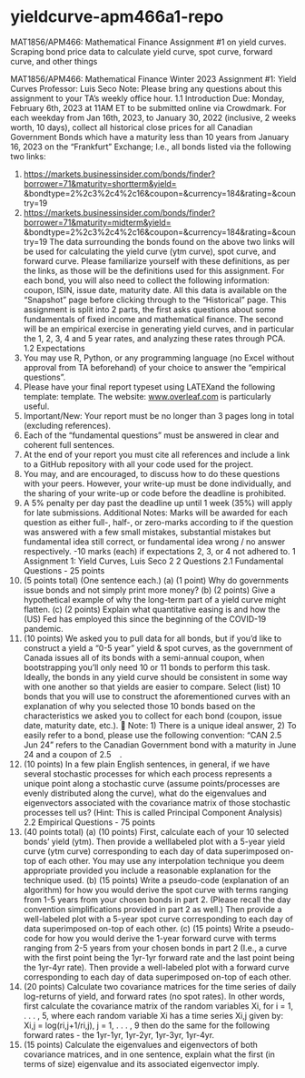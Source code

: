 # yieldcurve-apm466a1-repo
MAT1856/APM466: Mathematical Finance Assignment #1 on yield curves. Scraping bond price data to calculate yield curve, spot curve, forward curve, and other things

MAT1856/APM466: Mathematical Finance Winter 2023
Assignment #1: Yield Curves
Professor: Luis Seco
Note: Please bring any questions about this assignment to your TA’s weekly office hour.
1.1 Introduction
Due: Monday, February 6th, 2023 at 11AM ET to be submitted online via Crowdmark.
For each weekday from Jan 16th, 2023, to January 30, 2022 (inclusive, 2 weeks worth, 10 days), collect all
historical close prices for all Canadian Government Bonds which have a maturity less than 10 years from
January 16, 2023 on the “Frankfurt” Exchange; I.e., all bonds listed via the following two links:
1. https://markets.businessinsider.com/bonds/finder?borrower=71&maturity=shortterm&yield=
&bondtype=2%2c3%2c4%2c16&coupon=&currency=184&rating=&country=19
2. https://markets.businessinsider.com/bonds/finder?borrower=71&maturity=midterm&yield=
&bondtype=2%2c3%2c4%2c16&coupon=&currency=184&rating=&country=19
The data surrounding the bonds found on the above two links will be used for calculating the yield curve
(ytm curve), spot curve, and forward curve. Please familiarize yourself with these definitions, as
per the links, as those will be the definitions used for this assignment.
For each bond, you will also need to collect the following information: coupon, ISIN, issue date, maturity
date. All this data is available on the “Snapshot” page before clicking through to the “Historical” page.
This assignment is split into 2 parts, the first asks questions about some fundamentals of fixed income and
mathematical finance. The second will be an empirical exercise in generating yield curves, and in particular
the 1, 2, 3, 4 and 5 year rates, and analyzing these rates through PCA.
1.2 Expectations
1. You may use R, Python, or any programming language (no Excel without approval from TA beforehand)
of your choice to answer the “empirical questions”.
2. Please have your final report typeset using LATEXand the following template: template. The website:
www.overleaf.com is particularly useful.
3. Important/New: Your report must be no longer than 3 pages long in total (excluding references).
4. Each of the “fundamental questions” must be answered in clear and coherent full sentences.
5. At the end of your report you must cite all references and include a link to a GitHub repository with
all your code used for the project.
6. You may, and are encouraged, to discuss how to do these questions with your peers. However, your
write-up must be done individually, and the sharing of your write-up or code before the deadline is
prohibited.
7. A 5% penalty per day past the deadline up until 1 week (35%) will apply for late submissions.
Additional Notes: Marks will be awarded for each question as either full-, half-, or zero-marks according to if
the question was answered with a few small mistakes, substantial mistakes but fundamental idea still correct, or
fundamental idea wrong / no answer respectively. -10 marks (each) if expectations 2, 3, or 4 not adhered to.
1
Assignment 1: Yield Curves, Luis Seco 2
2 Questions
2.1 Fundamental Questions - 25 points
1. (5 points total) (One sentence each.)
(a) (1 point) Why do governments issue bonds and not simply print more money?
(b) (2 points) Give a hypothetical example of why the long-term part of a yield curve might flatten.
(c) (2 points) Explain what quantitative easing is and how the (US) Fed has employed this since
the beginning of the COVID-19 pandemic.
2. (10 points) We asked you to pull data for all bonds, but if you’d like to construct a yield a “0-5 year”
yield & spot curves, as the government of Canada issues all of its bonds with a semi-annual coupon,
when bootstrapping you’ll only need 10 or 11 bonds to perform this task. Ideally, the bonds in any
yield curve should be consistent in some way with one another so that yields are easier to compare.
Select (list) 10 bonds that you will use to construct the aforementioned curves with an explanation
of why you selected those 10 bonds based on the characteristics we asked you to collect for each bond
(coupon, issue date, maturity date, etc.).
􀀀
Note: 1) There is a unique ideal answer, 2) To easily refer to a bond, please use the following
convention: “CAN 2.5 Jun 24” refers to the Canadian Government bond with a maturity in June 24
and a coupon of 2.5
 
.
3. (10 points) In a few plain English sentences, in general, if we have several stochastic processes for
which each process represents a unique point along a stochastic curve (assume points/processes are
evenly distributed along the curve), what do the eigenvalues and eigenvectors associated with the
covariance matrix of those stochastic processes tell us?
(Hint: This is called Principal Component Analysis)
2.2 Empirical Questions - 75 points
4. (40 points total)
(a) (10 points) First, calculate each of your 10 selected bonds’ yield (ytm). Then provide a welllabeled
plot with a 5-year yield curve (ytm curve) corresponding to each day of data superimposed
on-top of each other. You may use any interpolation technique you deem appropriate
provided you include a reasonable explanation for the technique used.
(b) (15 points) Write a pseudo-code (explanation of an algorithm) for how you would derive the
spot curve with terms ranging from 1-5 years from your chosen bonds in part 2. (Please recall
the day convention simplifications provided in part 2 as well.) Then provide a well-labeled plot
with a 5-year spot curve corresponding to each day of data superimposed on-top of each other.
(c) (15 points) Write a pseudo-code for how you would derive the 1-year forward curve with terms
ranging from 2-5 years from your chosen bonds in part 2 (I.e., a curve with the first point being
the 1yr-1yr forward rate and the last point being the 1yr-4yr rate). Then provide a well-labeled
plot with a forward curve corresponding to each day of data superimposed on-top of each other.
5. (20 points) Calculate two covariance matrices for the time series of daily log-returns of yield, and
forward rates (no spot rates). In other words, first calculate the covariance matrix of the random
variables Xi, for i = 1, . . . , 5, where each random variable Xi has a time series Xi,j given by:
Xi,j = log(ri,j+1/ri,j), j = 1, . . . , 9
then do the same for the following forward rates - the 1yr-1yr, 1yr-2yr, 1yr-3yr, 1yr-4yr.
6. (15 points) Calculate the eigenvalues and eigenvectors of both covariance matrices, and in one sentence,
explain what the first (in terms of size) eigenvalue and its associated eigenvector imply.

